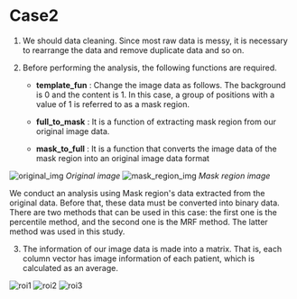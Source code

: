 # Case2

1. We should data cleaning. Since most raw data is messy, it is necessary to rearrange the data and remove duplicate data and so on.

2. Before performing the analysis, the following functions are required.  
    
    * __template_fun__ : Change the image data as follows. The background is 0 and the content is 1. In this case, a group of positions with a value of 1 is referred to as a mask region.

    * __full_to_mask__ : It is a function of extracting mask region from our original image data.

    * __mask_to_full__ : It is a function that converts the image data of the mask region into an original image data format 

![original_img](https://user-images.githubusercontent.com/71793706/211830305-8afcad4a-153a-4534-b1f5-0bfdc5abd0f5.png) *Original image*
![mask_region_img](https://user-images.githubusercontent.com/71793706/211830264-6c85ca5a-e282-4699-b13a-11db173a0255.png)  *Mask region image*

We conduct an analysis using Mask region's data extracted from the original data. Before that, these data must be converted into binary data. There are two methods that can be used in this case: the first one is the percentile method, and the second one is the MRF method. The latter method was used in this study.
    
3. The information of our image data is made into a matrix. That is, each column vector has image information of each patient, which is calculated as an average.


![roi1](https://user-images.githubusercontent.com/71793706/211837418-2534ef07-2005-4236-87d5-6997d4438284.png)
![roi2](https://user-images.githubusercontent.com/71793706/211837419-90d71410-6fbe-4743-9d62-267c74eae35c.png)
![roi3](https://user-images.githubusercontent.com/71793706/211837420-29811067-548c-4673-bc9a-d58275a2113d.png)
